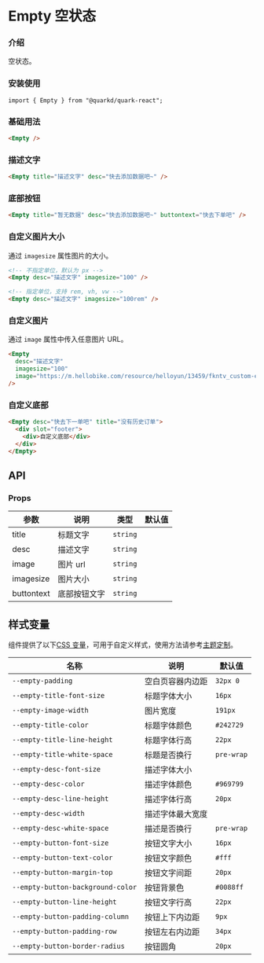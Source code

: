 # Empty 空状态

### 介绍

空状态。

### 安装使用

```tsx
import { Empty } from "@quarkd/quark-react";
```

### 基础用法

```html
<Empty />
```

### 描述文字

```html
<Empty title="描述文字" desc="快去添加数据吧~" />
```

### 底部按钮

```html
<Empty title="暂无数据" desc="快去添加数据吧~" buttontext="快去下单吧" />
```

### 自定义图片大小

通过 `imagesize` 属性图片的大小。

```html
<!-- 不指定单位，默认为 px -->
<Empty desc="描述文字" imagesize="100" />

<!-- 指定单位，支持 rem, vh, vw -->
<Empty desc="描述文字" imagesize="100rem" />
```

### 自定义图片

通过 `image` 属性中传入任意图片 URL。

```html
<Empty
  desc="描述文字"
  imagesize="100"
  image="https://m.hellobike.com/resource/helloyun/13459/fkntv_custom-empty-image.png"
/>
```

### 自定义底部

```html
<Empty desc="快去下一单吧" title="没有历史订单">
  <div slot="footer">
    <div>自定义底部</div>
  </div>
</Empty>
```

## API

### Props

| 参数       | 说明         | 类型     | 默认值 |
| ---------- | ------------ | -------- | ------ |
| title      | 标题文字     | `string` |        |
| desc       | 描述文字     | `string` |        |
| image      | 图片 url     | `string` |        |
| imagesize  | 图片大小     | `string` |        |
| buttontext | 底部按钮文字 | `string` |        |

## 样式变量

组件提供了以下[CSS 变量](https://developer.mozilla.org/zh-CN/docs/Web/CSS/Using_CSS_custom_properties)，可用于自定义样式，使用方法请参考[主题定制](#/zh-CN/guide/theme)。

| 名称                              | 说明             | 默认值     |
| --------------------------------- | ---------------- | ---------- |
| `--empty-padding`                 | 空白页容器内边距 | `32px 0`   |
| `--empty-title-font-size`         | 标题字体大小     | `16px`     |
| `--empty-image-width`             | 图片宽度         | `191px`    |
| `--empty-title-color`             | 标题字体颜色     | `#242729`  |
| `--empty-title-line-height`       | 标题字体行高     | `22px`     |
| `--empty-title-white-space`       | 标题是否换行     | `pre-wrap` |
| `--empty-desc-font-size`          | 描述字体大小     |
| `--empty-desc-color`              | 描述字体颜色     | `#969799`  |
| `--empty-desc-line-height`        | 描述字体行高     | `20px`     |
| `--empty-desc-width`              | 描述字体最大宽度 |
| `--empty-desc-white-space`        | 描述是否换行     | `pre-wrap` |
| `--empty-button-font-size`        | 按钮文字大小     | `16px`     |
| `--empty-button-text-color`       | 按钮文字颜色     | `#fff`     |
| `--empty-button-margin-top`       | 按钮文字间距     | `20px`     |
| `--empty-button-background-color` | 按钮背景色       | `#0088ff`  |
| `--empty-button-line-height`      | 按钮文字行高     | `22px`     |
| `--empty-button-padding-column`   | 按钮上下内边距   | `9px`      |
| `--empty-button-padding-row`      | 按钮左右内边距   | `34px`     |
| `--empty-button-border-radius`    | 按钮圆角         | `20px`     |
